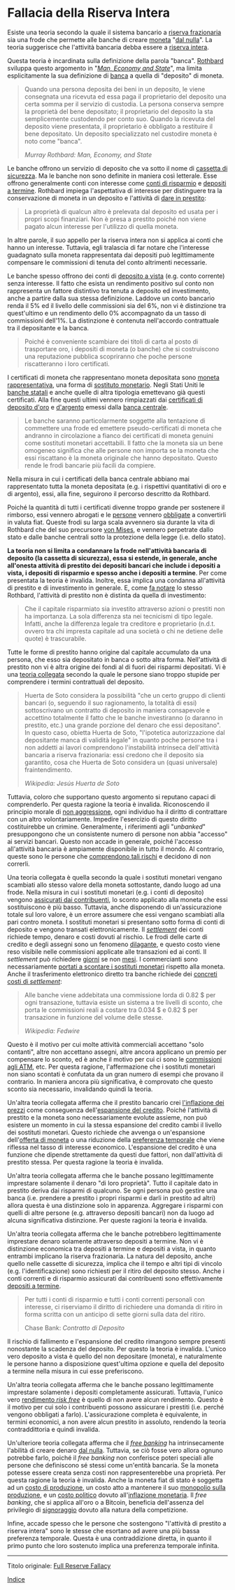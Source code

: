 # Fallacia della Riserva Intera



Esiste una teoria secondo la quale il sistema bancario a [riserva frazionaria](https://en.wikipedia.org/wiki/Fractional-reserve_banking) sia una frode che permette alle banche di creare [moneta](ch101-glossary.md#moneta) "[dal nulla](ch084-thin-air-fallacy.md)". La teoria suggerisce che l'attività bancaria debba essere a [riserva intera](https://en.wikipedia.org/wiki/Full-reserve_banking).

Questa teoria è incardinata sulla definizione della parola "banca". [Rothbard](https://it.wikipedia.org/wiki/Murray_Rothbard) sviluppa questo argomento in "[_Man, Economy and State_](https://mises.org/library/man-economy-and-state-power-and-market/html)", ma limita esplicitamente la sua definizione di [banca](https://mises.org/library/man-economy-and-state-power-and-market/html/pp/1086) a quella di "deposito" di moneta.

> Quando una persona deposita dei beni in un deposito, le viene consegnata una ricevuta ed essa paga il proprietario del deposito una certa somma per il servizio di custodia. La persona conserva sempre la proprietà del bene depositato; il proprietario del deposito la sta semplicemente custodendo per conto suo. Quando la ricevuta del deposito viene presentata, il proprietario è obbligato a restituire il bene depositato. Un deposito specializzato nel custodire moneta è noto come "banca".
>
> *Murray Rothbard: Man, Economy, and State*

Le banche offrono un servizio di deposito che va sotto il nome di [cassetta di sicurezza](https://it.wikipedia.org/wiki/Cassetta_di_sicurezza). Ma le banche non sono definite in maniera così letterale. Esse offrono generalmente conti con interesse come [conti di risparmio](https://en.wikipedia.org/wiki/Savings_account) e [depositi a termine](https://en.wikipedia.org/wiki/Time_deposit). Rothbard impiega l'aspettativa di interesse per distinguere tra la conservazione di moneta in un deposito e l'attività di [dare in prestito](ch101-glossary.md#dare-in-prestito---investire):

> La proprietà di qualcun altro è prelevata dal deposito ed usata per i propri scopi finanziari. Non è presa a prestito poiché non viene pagato alcun interesse per l'utilizzo di quella moneta.

In altre parole, il suo appello per la riserva intera non si applica ai conti che hanno un interesse. Tuttavia, egli tralascia di far notare che l'interesse guadagnato sulla moneta rappresentata dai depositi può legittimamente compensare le commissioni di tenuta del conto altrimenti necessarie. 

Le banche spesso offrono dei conti di [deposito a vista](https://en.wikipedia.org/wiki/Transaction_account) (e.g. conto corrente) senza interesse. Il fatto che esista un rendimento positivo sul conto non rappresenta un fattore distintivo tra tenuta a deposito ed investimento, anche a partire dalla sua stessa definizione. Laddove un conto bancario renda il 5% ed il livello delle commissioni sia del 6%, non vi è distinzione tra quest'ultimo e un rendimento dello 0% accompagnato da un tasso di commissioni dell'1%. La distinzione è contenuta nell'accordo contrattuale tra il depositante e la banca. 

> Poiché è conveniente scambiare dei titoli di carta al posto di trasportare oro, i depositi di moneta (o banche) che si costruiscono una reputazione pubblica scopriranno che poche persone riscatteranno i loro certificati.

I certificati di moneta che rappresentano moneta depositata sono [moneta rappresentativa](https://en.wikipedia.org/wiki/Representative_money), una forma di [sostituto monetario](https://wiki.mises.org/wiki/Money_substitutes). Negli Stati Uniti le [banche statali](https://en.wikipedia.org/wiki/State_bank) e anche quelle di altra tipologia emettevano già questi certificati. Alla fine questi ultimi vennero rimpiazzati dai [certificati di deposito d'oro](https://en.wikipedia.org/wiki/Gold_certificate) e [d'argento](https://en.wikipedia.org/wiki/Silver_certificate) emessi dalla [banca centrale](https://it.wikipedia.org/wiki/Banca_centrale).

> Le banche saranno particolarmente soggette alla tentazione di commettere una frode ed emettere pseudo-certificati di moneta che andranno in circolazione a fianco dei certificati di moneta genuini come sostituti monetari accettabili. Il fatto che la moneta sia un bene omogeneo significa che alle persone non importa se la moneta che essi riscattano è la moneta originale che hanno depositato. Questo rende le frodi bancarie più facili da compiere.

Nella misura in cui i certificati della banca centrale abbiano mai rappresentato tutta la moneta depositata (e.g. i rispettivi quantitativi di oro e di argento), essi, alla fine, seguirono il percorso descritto da Rothbard. 

Poiché la quantità di tutti i certificati divenne troppo grande per sostenere il rimborso, essi vennero abrogati e le [persone](ch101-glossary.md#persona) vennero [obbligate](https://en.wikipedia.org/wiki/Gold_Reserve_Act) a convertirli in valuta fiat. Queste frodi su larga scala avvennero sia durante la vita di Rothbard che del suo precursore [von Mises](https://it.wikipedia.org/wiki/Ludwig_von_Mises), e vennero perpetrate dallo stato e dalle banche centrali sotto la protezione della legge (i.e. dello stato).

**La teoria non si limita a condannare la frode nell'attività bancaria di deposito (la cassetta di sicurezza), essa si estende, in generale, anche all'onesta attività di prestito dei depositi bancari che include i depositi a vista, i depositi di risparmio e spesso anche i depositi a termine**. Per come presentata la teoria è invalida. Inoltre, essa implica una condanna all'attività di prestito e di investimento in generale. E, come [fa notare](https://mises.org/library/man-economy-and-state-power-and-market/html/p/996) lo stesso Rothbard, l'attività di prestito non è distinta da quella di investimento:

> Che il capitale risparmiato sia investito attraverso azioni o prestiti non ha importanza. La sola differenza sta nei tecnicismi di tipo legale. Infatti, anche la differenza legale tra creditore e proprietario (n.d.t. ovvero tra chi impresta capitale ad una società o chi ne detiene delle quote) è trascurabile.

Tutte le forme di prestito hanno origine dal capitale accumulato da una persona, che esso sia depositato in banca o sotto altra forma. Nell'attività di prestito non vi è altra origine dei fondi al di fuori dei risparmi depositati. Vi è una [teoria collegata](https://en.wikipedia.org/wiki/Jes%C3%BAs_Huerta_de_Soto#Austrian_business_cycle_and_full_reserve_banking) secondo la quale le persone siano troppo stupide per comprendere i termini contrattuali del deposito.

> Huerta de Soto considera la possibilità "che un certo gruppo di clienti bancari (o, seguendo il suo ragionamento, la totalità di essi) sottoscrivano un contratto di deposito in maniera consapevole e accettino totalmente il fatto che le banche investiranno (o daranno in prestito, etc.) una grande porzione del denaro che essi depositano". In questo caso, obietta Huerta de Soto, "l'ipotetica autorizzazione dal depositante manca di validità legale" in quanto poche persone tra i non addetti ai lavori comprendono l'instabilità intrinseca dell'attività bancaria a riserva frazionaria: essi credono che il deposito sia garantito, cosa che Huerta de Soto considera un (quasi universale) fraintendimento.
> 
> *Wikipedia: Jesús Huerta de Soto*

Tuttavia, coloro che supportano questo argomento si reputano capaci di comprenderlo. Per questa ragione la teoria è invalida. Riconoscendo il principio morale di [non aggressione](https://it.wikipedia.org/wiki/Principio_di_non_aggressione), ogni individuo ha il diritto di contrattare con un altro volontariamente. Impedire l'esercizio di questo diritto costituirebbe un crimine. Generalmente, i riferimenti agli "_unbanked_" presuppongono  che un consistente numero di persone non abbia "accesso" ai servizi bancari. Questo non accade in generale, poiché l'accesso all'attività bancaria è ampiamente disponibile in tutto il mondo. Al contrario, queste sono le persone che [comprendono tali rischi](https://www.reuters.com/article/zimbabwe-crisis-cbank/zimbabwe-c-bank-says-raided-private-bank-accounts-idUSLK23553320090420) e decidono di non correrli.

Una teoria collegata è quella secondo la quale i sostituti monetari vengano scambiati allo stesso valore della moneta sottostante, dando luogo ad una frode. Nella misura in cui i sostituti monetari (e.g. i conti di deposito) vengono [assicurati dai contribuenti](https://www.fdic.gov/), lo sconto applicato alla moneta che essi sostituiscono è più basso. Tuttavia, anche disponendo di un'assicurazione totale sul loro valore, è un errore assumere che essi vengano scambiati alla pari contro moneta. I sostituti monetari si presentano sotto forma di conti di deposito e vengono transati elettronicamente. Il [_settlement_](https://en.wikipedia.org/wiki/Settlement_(finance)) dei conti richiede tempo, denaro e costi dovuti al rischio. Le frodi delle carte di credito e degli assegni sono un fenomeno [dilagante](https://en.wikipedia.org/wiki/Credit_card_fraud), e questo costo viene reso visibile nelle commissioni applicate alle transazioni ed ai conti. Il _settlement_ può richiedere [giorni](https://en.wikipedia.org/wiki/Cheque_clearing) se non [mesi](https://en.wikipedia.org/wiki/Chargeback). I commercianti sono necessariamente [portati a scontare i sostituti monetari](https://en.wikipedia.org/wiki/Merchant_account#Discount_rates) rispetto alla moneta. Anche il trasferimento elettronico diretto tra banche richiede dei [concreti costi di _settlement_](https://en.wikipedia.org/wiki/Fedwire):

> Alle banche viene addebitata una commissione lorda di 0.82 $ per ogni transazione, tuttavia esiste un sistema a tre livelli di sconto, che porta le commissioni reali a costare tra 0.034 $ e 0.82 $ per transazione in funzione del volume delle stesse.
> 
> *Wikipedia: Fedwire*

Questo è il motivo per cui molte attività commerciali accettano "solo contanti", altre non accettano assegni, altre ancora applicano un premio per compensare lo sconto, ed è anche il motivo per cui ci sono le [commissioni agli ATM](https://en.wikipedia.org/wiki/ATM_usage_fees), etc. Per questa ragione, l'affermazione che i sostituti monetari non siano scontati è confutata da un gran numero di esempi che provano il contrario. In maniera ancora più significativa, è comprovato che questo sconto sia necessario, invalidando quindi la teoria.

Un'altra teoria collegata afferma che il prestito bancario crei [l'inflazione dei prezzi](https://en.wikipedia.org/wiki/Inflation) come conseguenza dell'[espansione del credito](ch046-credit-expansion-fallacy.md). Poiché l'attività di prestito e la moneta sono necessariamente evolute assieme, non può esistere un momento in cui la stessa espansione del credito cambi il livello dei sostituti monetari. Questo richiede che avvenga o un'espansione dell'[offerta di moneta](https://en.wikipedia.org/wiki/Gold_mining) o una riduzione della [preferenza temporale](ch085-time-preference-fallacy.md) che viene riflessa nel tasso di interesse economico. L'espansione del credito è una funzione che dipende strettamente da questi due fattori, non dall'attività di prestito stessa. Per questa ragione la teoria è invalida.

Un'altra teoria collegata afferma che le banche possano legittimamente imprestare solamente il denaro "di loro proprietà". Tutto il capitale dato in prestito deriva dai risparmi di qualcuno. Se ogni persona può gestire una banca (i.e. prendere a prestito i propri risparmi e darli in prestito ad altri) allora questa è una distinzione solo in apparenza. Aggregare i risparmi con quelli di altre persone (e.g. attraverso depositi bancari) non da luogo ad alcuna significativa distinzione. Per queste ragioni la teoria è invalida.

Un'altra teoria collegata afferma che le banche potrebbero legittimamente imprestare denaro solamente attraverso depositi a termine. Non vi è distinzione economica tra depositi a termine e depositi a vista, in quanto entrambi implicano la riserva frazionaria. La natura del deposito, anche quello nelle cassette di sicurezza, implica che il tempo e altri tipi di vincolo (e.g. l'identificazione) sono richiesti per il ritiro del deposito stesso. Anche i conti correnti e di risparmio assicurati dai contribuenti sono effettivamente [depositi a termine](https://www.chase.com/content/dam/chasecom/en/checking/documents/deposit_account_agreement.pdf).

> Per tutti i conti di risparmio e tutti i conti correnti personali con interesse, ci riserviamo il diritto di richiedere una domanda di ritiro in forma scritta con un anticipo di sette giorni sulla data del ritiro.
>
> Chase Bank: *Contratto di Deposito*

Il rischio di fallimento e l'espansione del credito rimangono sempre presenti nonostante la scadenza del deposito. Per questo la teoria è invalida. L'unico vero deposito a vista è quello del non depositare (moneta), e naturalmente le persone hanno a disposizione quest'ultima opzione e quella del deposito a termine nella misura in cui esse preferiscono.

Un'altra teoria collegata afferma che le banche possano legittimamente imprestare solamente i depositi completamente assicurati. Tuttavia, l'unico vero [rendimento _risk free_](ch078-risk-free-return-fallacy.md) è quello di non avere alcun rendimento. Questo è il motivo per cui solo i contribuenti possono assicurare i prestiti (i.e. perché vengono obbligati a farlo). L'assicurazione completa è equivalente, in termini economici, a non avere alcun prestito in assoluto, rendendo la teoria contraddittoria e quindi invalida.

Un'ulteriore teoria collegata afferma che il [_free banking_](https://en.wikipedia.org/wiki/Free_banking) ha intrinsecamente l'abilità di creare denaro [dal nulla](ch084-thin-air-fallacy.md). Tuttavia, se ciò fosse vero allora ognuno potrebbe farlo, poiché il _free banking_ non conferisce poteri speciali alle persone che definiscono sé stessi come un'entità bancaria. Se la moneta potesse essere creata senza costi non rappresenterebbe una proprietà. Per questa ragione la teoria è invalida. Anche la moneta fiat di stato è soggetta ad un [costo di produzione](https://www.federalreserve.gov/faqs/currency_12771.htm), un costo atto a mantenere il suo [monopolio sulla produzione](https://en.wikipedia.org/wiki/Counterfeit), e un [costo politico](https://it.wikipedia.org/wiki/Crisi_in_Venezuela) dovuto all'[inflazione monetaria](https://en.wikipedia.org/wiki/Monetary_inflation). Il _free banking_, che si applica all'oro o a Bitcoin, beneficia dell'assenza del privilegio di [signoraggio](https://it.wikipedia.org/wiki/Signoraggio) dovuto alla natura della competizione.

Infine, accade spesso che le persone che sostengono "l'attività di prestito a riserva intera" sono le stesse che esortano ad avere una più bassa preferenza temporale. Questa è una contraddizione diretta, in quanto il primo punto che loro sostenuto implica una preferenza temporale infinita.

---

Titolo originale: [Full Reserve Fallacy](https://github.com/libbitcoin/libbitcoin-system/wiki/Full-Reserve-Fallacy)

[Indice](/README.md)
